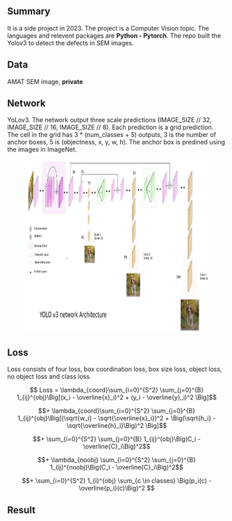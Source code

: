 ## Summary
It is a side project in 2023. The project is a Computer Vision topic. The languages and relevent packages are **Python - Pytorch**. The repo built the Yolov3 to detect the defects in SEM images. 
## Data
AMAT SEM image, **private**
## Network
YoLov3. The network output three scale predictions (IMAGE_SIZE // 32, IMAGE_SIZE // 16, IMAGE_SIZE // 8). Each prediction is a grid prediction. The cell in the grid has 3 * (num_classes + 5) outputs, 3 is the number of anchor boxes, 5 is (objectness, x, y, w, h). The anchor box is predined using the images in ImageNet.
<figure>

  <img 
  src="yolov3_structure.png" 
  alt="Results of sklearn models" 
  width="700" height="400">
</figure>

## Loss
Loss consists of four loss, box coordination loss, box size loss, object loss, no object loss and class loss. 

$$ Loss = \lambda_{coord}\sum_{i=0}^{S^2} \sum_{j=0}^{B} 1_{ij}^{obj}\Big[(x_i - \overline{x}_i)^2 + (y_i - \overline{y}_i)^2 \Big]$$

$$+ \lambda_{coord}\sum_{i=0}^{S^2} \sum_{j=0}^{B} 1_{ij}^{obj}\Big[(\sqrt{w_i} - \sqrt{\overline{x}_i})^2 + \Big(\sqrt{h_i} - \sqrt{\overline{h}_i}\Big)^2 \Big]$$

$$+ \sum_{i=0}^{S^2} \sum_{j=0}^{B} 1_{ij}^{obj}\Big(C_i - \overline{C}_i\Big)^2$$ 

$$+ \lambda_{noobj} \sum_{i=0}^{S^2} \sum_{j=0}^{B} 1_{ij}^{noobj}\Big(C_i - \overline{C}_i\Big)^2$$ 

$$+ \sum_{i=0}^{S^2} 1_{i}^{obj} \sum_{c \in classes} \Big(p_i(c) - \overline{p_i}(c)\Big)^2 $$

## Result
